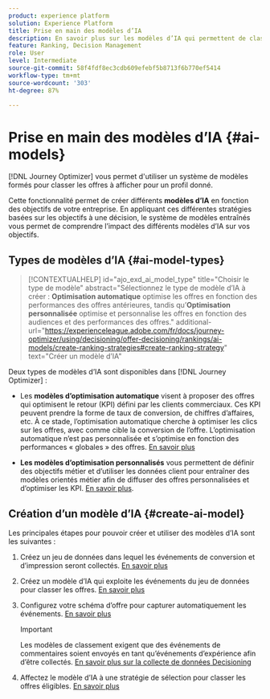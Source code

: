 ```yaml
---
product: experience platform
solution: Experience Platform
title: Prise en main des modèles d’IA
description: En savoir plus sur les modèles d’IA qui permettent de classer les offres
feature: Ranking, Decision Management
role: User
level: Intermediate
source-git-commit: 58f4fdf8ec3cdb609efebf5b8713f6b770ef5414
workflow-type: tm+mt
source-wordcount: '303'
ht-degree: 87%

---
```


# Prise en main des modèles d’IA {#ai-models}

[!DNL Journey Optimizer] vous permet d&#39;utiliser un système de modèles formés pour classer les offres à afficher pour un profil donné.

Cette fonctionnalité permet de créer différents **modèles d’IA** en fonction des objectifs de votre entreprise. En appliquant ces différentes stratégies basées sur les objectifs à une décision, le système de modèles entraînés vous permet de comprendre l’impact des différents modèles d’IA sur vos objectifs.

<!--For example, you can select an AI model for the email channel and another one for the push channel. For each channel, the trained model system will leverage multiple data points to determine which offer should be presented first for a given decision policy?, rather than taking into account the offers' priority scores or a [ranking formula](create-ranking-formulas.md).

>[!IMPORTANT]
>
>For now, ranking models are not supported in Journey Optimizer authored channels.-->

## Types de modèles d’IA {#ai-model-types}

>[!CONTEXTUALHELP]
>id="ajo_exd_ai_model_type"
>title="Choisir le type de modèle"
>abstract="Sélectionnez le type de modèle d’IA à créer : **Optimisation automatique** optimise les offres en fonction des performances des offres antérieures, tandis qu’**Optimisation personnalisée** optimise et personnalise les offres en fonction des audiences et des performances des offres."
>additional-url="https://experienceleague.adobe.com/fr/docs/journey-optimizer/using/decisioning/offer-decisioning/rankings/ai-models/create-ranking-strategies#create-ranking-strategy" text="Créer un modèle d’IA"

Deux types de modèles d’IA sont disponibles dans [!DNL Journey Optimizer] :

* Les **modèles d’optimisation automatique** visent à proposer des offres qui optimisent le retour (KPI) défini par les clients commerciaux. Ces KPI peuvent prendre la forme de taux de conversion, de chiffres dʼaffaires, etc. À ce stade, l’optimisation automatique cherche à optimiser les clics sur les offres, avec comme cible la conversion de lʼoffre. L’optimisation automatique n’est pas personnalisée et s’optimise en fonction des performances « globales » des offres. [En savoir plus](auto-optimization-model.md)

* **Les modèles d’optimisation personnalisés** vous permettent de définir des objectifs métier et d’utiliser les données client pour entraîner des modèles orientés métier afin de diffuser des offres personnalisées et d’optimiser les KPI. [En savoir plus](personalized-optimization-model.md).

## Création d’un modèle d’IA {#create-ai-model}

Les principales étapes pour pouvoir créer et utiliser des modèles d’IA sont les suivantes :

1. Créez un jeu de données dans lequel les événements de conversion et d’impression seront collectés. [En savoir plus](../data-collection/create-dataset.md)

1. Créez un modèle d’IA qui exploite les événements du jeu de données pour classer les offres. [En savoir plus](create-ai-models.md)

1. Configurez votre schéma d’offre pour capturer automatiquement les événements. [En savoir plus](../data-collection/schema-requirement.md)

   >[!IMPORTANT]
   >
   >Les modèles de classement exigent que des événements de commentaires soient envoyés en tant qu’événements d’expérience afin d’être collectés. [En savoir plus sur la collecte de données Decisioning](../data-collection/data-collection.md)

1. Affectez le modèle d’IA à une stratégie de sélection pour classer les offres éligibles. [En savoir plus](../selection-strategies.md#select-ranking-method)
